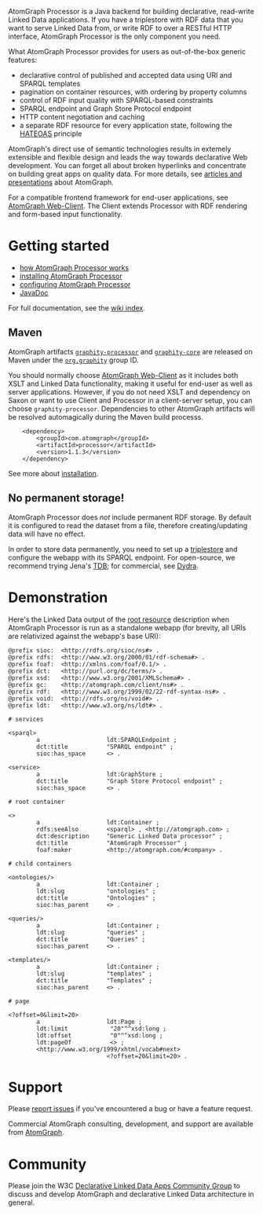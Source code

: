 AtomGraph Processor is a Java backend for building declarative, read-write Linked Data applications. If you have a triplestore with RDF data that you want to serve Linked Data from, or write RDF to over a RESTful HTTP interface, AtomGraph Processor is the only component you need.

What AtomGraph Processor provides for users as out-of-the-box generic features:
* declarative control of published and accepted data using URI and SPARQL templates
* pagination on container resources, with ordering by property columns
* control of RDF input quality with SPARQL-based constraints
* SPARQL endpoint and Graph Store Protocol endpoint
* HTTP content negotiation and caching
* a separate RDF resource for every application state, following the [HATEOAS](http://en.wikipedia.org/wiki/HATEOAS) principle

AtomGraph's direct use of semantic technologies results in extemely extensible and flexible design and leads the way towards declarative Web development. You can forget all about broken hyperlinks and concentrate on building great apps on quality data. For more details, see [articles and presentations](../../wiki/Articles-and-presentations) about AtomGraph.

For a compatible frontend framework for end-user applications, see [AtomGraph Web-Client](../../../Web-Client). The Client extends Processor with RDF rendering and form-based input functionality.

Getting started
===============

* [how AtomGraph Processor works](../../wiki/How-Processor-works)
* [installing AtomGraph Processor](../../wiki/Installation)
* [configuring AtomGraph Processor](../../wiki/Configuration)
* [JavaDoc](http://graphity.github.io/graphity-processor/apidocs)

For full documentation, see the [wiki index](../../wiki).

Maven
-----

AtomGraph artifacts [`graphity-processor`](http://search.maven.org/#browse%7C2124019457) and [`graphity-core`](http://search.maven.org/#browse%7C57568460) are
released on Maven under the [`org.graphity`](http://search.maven.org/#browse%7C1400901156) group ID.

You should normally choose [AtomGraph Web-Client](../../../Web-Client) as it includes both XSLT and Linked Data functionality, making it useful for end-user as
well as server applications. However, if you do not need XSLT and dependency on Saxon or want to use Client and Processor in a client-server setup, you
can choose `graphity-processor`. Dependencies to other AtomGraph artifacts will be resolved automagically during the Maven build processs. 

        <dependency>
            <groupId>com.atomgraph</groupId>
            <artifactId>processor</artifactId>
            <version>1.1.3</version>
        </dependency>        

See more about [installation](../../wiki/Installation).

No permanent storage!
---------------------

AtomGraph Processor does *not* include permanent RDF storage. By default it is configured to read the dataset from a file, therefore creating/updating data will have no effect.

In order to store data permanently, you need to set up a [triplestore](http://en.wikipedia.org/wiki/Triplestore) and configure the webapp with its SPARQL endpoint.
For open-source, we recommend trying Jena's [TDB](http://jena.apache.org/documentation/tdb/); for commercial, see [Dydra](http://dydra.com).

Demonstration
=============

Here's the Linked Data output of the [root resource](../../wiki/Document-hierarchy) description when AtomGraph Processor is run as a standalone webapp (for
brevity, all URIs are relativized against the webapp's base URI):

```
@prefix sioc:  <http://rdfs.org/sioc/ns#> .
@prefix rdfs:  <http://www.w3.org/2000/01/rdf-schema#> .
@prefix foaf:  <http://xmlns.com/foaf/0.1/> .
@prefix dct:   <http://purl.org/dc/terms/> .
@prefix xsd:   <http://www.w3.org/2001/XMLSchema#> .
@prefix gc:    <http://atomgraph.com/client/ns#> .
@prefix rdf:   <http://www.w3.org/1999/02/22-rdf-syntax-ns#> .
@prefix void:  <http://rdfs.org/ns/void#> .
@prefix ldt:   <http://www.w3.org/ns/ldt#> .

# services

<sparql>
        a                   ldt:SPARQLEndpoint ;
        dct:title           "SPARQL endpoint" ;
        sioc:has_space      <> .

<service>
        a                   ldt:GraphStore ;
        dct:title           "Graph Store Protocol endpoint" ;
        sioc:has_space      <> .

# root container

<>
        a                   ldt:Container ;
        rdfs:seeAlso        <sparql> , <http://atomgraph.com> ;
        dct:description     "Generic Linked Data processor" ;
        dct:title           "AtomGraph Processor" ;
        foaf:maker          <http://atomgraph.com/#company> .

# child containers

<ontologies/>
        a                   ldt:Container ;
        ldt:slug            "ontologies" ;
        dct:title           "Ontologies" ;
        sioc:has_parent     <> .

<queries/>
        a                   ldt:Container ;
        ldt:slug            "queries" ;
        dct:title           "Queries" ;
        sioc:has_parent     <> .

<templates/>
        a                   ldt:Container ;
        ldt:slug            "templates" ;
        dct:title           "Templates" ;
        sioc:has_parent     <> .

# page

<?offset=0&limit=20>
        a                   ldt:Page ;
        ldt:limit            "20"^^xsd:long ;
        ldt:offset           "0"^^xsd:long ;
        ldt:pageOf           <> ;
        <http://www.w3.org/1999/xhtml/vocab#next>
                            <?offset=20&limit=20> .
```

Support
=======

Please [report issues](../../issues) if you've encountered a bug or have a feature request.

Commercial AtomGraph consulting, development, and support are available from [AtomGraph](http://atomgraph.com).

Community
=========

Please join the W3C [Declarative Linked Data Apps Community Group](http://www.w3.org/community/declarative-apps/) to discuss
and develop AtomGraph and declarative Linked Data architecture in general.
